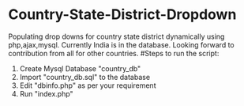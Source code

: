 # Country-State-District-Dropdown
Populating drop downs for country state district dynamically using php,ajax,mysql. Currently India is in the database. Looking forward to contribution from all for other countries.
#Steps to run the script:
 1. Create Mysql Database "country_db"
 2. Import "country_db.sql" to the database
 3. Edit "dbinfo.php" as per your requirement
 4. Run "index.php"
